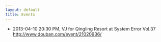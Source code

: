 ```yaml
---
layout: default
title: Events
---
```


* 2013-04-10 20:30 PM, VJ for Qingling Resort at System Error Vol.37  
  <http://www.douban.com/event/21020936/>